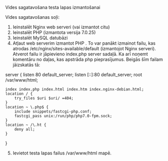 Vides sagatavošana testa lapas izmantošanai

Vides sagatavošanas soļi:
1. Ieinstalēt Nginx web serveri (vai izmantot citu)
2. Ieinstalēt PHP (izmantota versija 7.0.25)
3. Ieinstalēt MySQL datubāzi
4. Atļaut web serverim izmantot PHP .
 To var panākt izmainot failu, kas atrodas  /etc/nginx/sites-available/default (izmantojot Nginx serveri).
Atverot failu ir jāpievieno index.php server sadaļā. 
Ka arī noņemt komentāru no daļas, kas apstrāda php pieprasījumus. Beigās šīm failam jāizskatās tā:


server {
	listen 80 default_server;
	listen [::]:80 default_server;
	root /var/www/html;

	index index.php index.html index.htm index.nginx-debian.html;
	location / {
		try_files $uri $uri/ =404;
	}
	location ~ \.php$ {
		include snippets/fastcgi-php.conf;
		fastcgi_pass unix:/run/php/php7.0-fpm.sock;
	}
	location ~ /\.ht {
		deny all;
	}
}


5. Ievietot testa lapas failus /var/www/html  mapē. 
